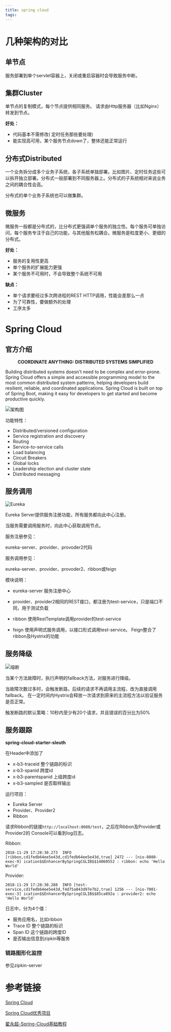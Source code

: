 ```yaml
---
title: spring cloud
tags:
---
```


# 几种架构的对比

## 单节点

服务部署到单个servlet容器上，关闭或重启容器时会导致服务中断。

## 集群Cluster

单节点的复制模式，每个节点提供相同服务。 请求由Http服务器（比如Nginx）转发到节点。

**好处：**

+ 代码基本不需修改( 定时任务那些要处理)
+ 能实现高可用，某个服务节点down了，整体还能正常运行

## 分布式Distributed

一个业务拆分成多个业务子系统，各子系统单独部署。比如图片、定时任务这些可以拆开独立部署。分布式一般部署到不同服务器上。分布式的子系统相对来说业务之间的耦合性会高。

分布式的单个业务子系统也可以做集群。

## 微服务

微服务一般都是分布式的，比分布式更强调单个服务的独立性。每个服务可单独访问，每个服务专注于自己的功能，与其他服务松耦合。微服务是粒度更小、更细的分布式。



**好处：**

+ 服务的复用性更高
+ 单个服务的扩展能力更强
+ 某个服务不可用时，不会导致整个系统不可用

**缺点：**

+ 单个请求要经过多次跨进程的REST HTTP调用，性能会差那么一点
+ 为了可靠性，要做额外的处理
+ 工序太多

# Spring Cloud

## 官方介绍

<p align="center"><b>COORDINATE ANYTHING: DISTRIBUTED SYSTEMS SIMPLIFIED</b></p>

Building distributed systems doesn't need to be complex and error-prone. Spring Cloud offers a simple and accessible programming model to the most common distributed system patterns, helping developers build resilient, reliable, and coordinated applications. Spring Cloud is built on top of Spring Boot, making it easy for developers to get started and become productive quickly.

![架构图](/spring-cloud/diagram-distributed-systems.svg)





功能特性：

+ Distributed/versioned configuration
+ Service registration and discovery
+ Routing
+ Service-to-service calls
+ Load balancing
+ Circuit Breakers
+ Global locks
+ Leadership election and cluster state
+ Distributed messaging

## 服务调用



![Eureka](/spring-cloud/eureka-mini-system.jpg)



Eureka Server提供服务注册功能，所有服务都向此中心注册。

当服务需要调用服务时，向此中心获取调用节点。



服务注册参见：

eureka-server、provider、provoder2代码



服务调用参见：

eureka-server、provider、provoder2、ribbon或feign



模块说明：

+ eureka-server 服务注册中心

+ provider、provider2相同的REST接口，都注册为test-service，只是端口不同，用于测试负载
+ ribbon 使用RestTemplate调用provider的test-service
+ feign 使用声明式服务调用，以接口形式调用test-service。 Feign整合了ribbon及Hystrix的功能

## 服务降级

![熔断](/spring-cloud/HystrixFallback.png)



当某个方法故障时，执行声明的fallback方法，对服务进行降级。

当故障次数过多时，会触发断路，后续的请求不再调用主流程，改为直接调用fallback。 在一定时间内Hystrix会释放一次请求到原来的主流程方法以验证服务是否正常。

触发断路的默认策略：10秒内至少有20个请求，并且错误的百分比为50%

## 服务跟踪

**spring-cloud-starter-sleuth**

在Header中添加了

+ x-b3-traceid 整个链路的标识
+ x-b3-spanid 跨度id
+ x-b3-parentspanid 上级跨度id
+ x-b3-sampled 是否取样输出

运行项目：

+ Eureka Server
+ Provider、Provider2
+ Ribbon

请求Ribbon的链接`http://localhost:8080/test`，之后在Ribbon及Provider或Provider2的 Console可以看到log日志。

Ribbon:

```
2018-11-29 17:28:30.273  INFO [ribbon,cd1fedb64ee5e43d,cd1fedb64ee5e43d,true] 2472 --- [nio-8080-exec-9] ication$$EnhancerBySpringCGLIB$$14060552 : ribbon: echo 'Hello World'
```

Provider:

```
2018-11-29 17:28:30.288  INFO [test-service,cd1fedb64ee5e43d,f4d75a843d97e7b2,true] 1256 --- [nio-7001-exec-3] ication$$EnhancerBySpringCGLIB$$85ca892a : provider2: echo 'Hello World'
```

日志中，分为4个值：

+ 服务应用名，比如ribbon
+ Trace ID 整个链路的标识
+ Span ID 这个链路的跨度ID
+ 是否输出信息到zipkin等服务

### 链路图形化监控

参见zipkin-server

# 参考链接

[Spring Cloud](https://spring.io/projects/spring-cloud)

[Spring Cloud优秀项目](http://www.ityouknow.com/springcloud/2018/08/06/spring-cloud-open-source.html)

[翟永超-Spring-Cloud基础教程](http://blog.didispace.com/Spring-Cloud%E5%9F%BA%E7%A1%80%E6%95%99%E7%A8%8B/)